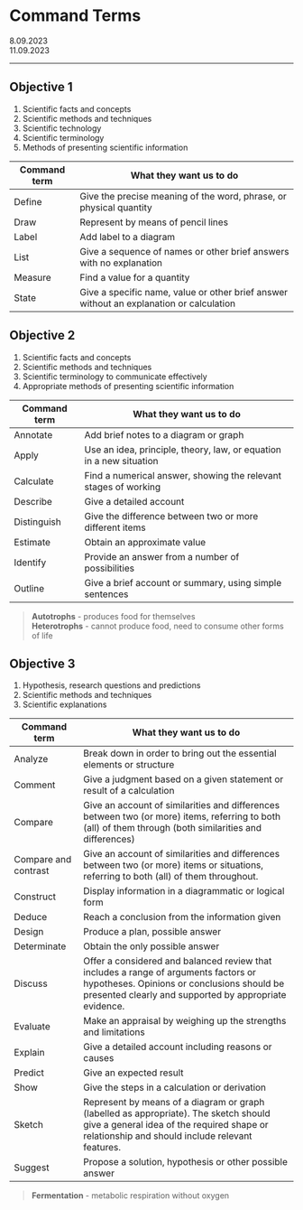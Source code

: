 # Command Terms

8.09.2023\
11.09.2023
___

## Objective 1
1) Scientific facts and concepts
2) Scientific methods and techniques 
3) Scientific technology
4) Scientific terminology
5) Methods of presenting scientific information
   
Command term | What they want us to do
---|---
Define | Give the precise meaning of the word, phrase, or physical quantity
Draw | Represent by means of pencil lines
Label | Add label to a diagram
List | Give a sequence of names or other brief answers with no explanation
Measure | Find a value for a quantity
State | Give a specific name, value or other brief answer without an explanation or calculation

## Objective 2
1) Scientific facts and concepts
2) Scientific methods and techniques
3) Scientific terminology to communicate effectively
4) Appropriate methods of presenting scientific information

Command term | What they want us to do
---|---
Annotate | Add brief notes to a diagram or graph
Apply | Use an idea, principle, theory, law, or equation in a new situation
Calculate | Find a numerical answer, showing the relevant stages of working
Describe | Give a detailed account
Distinguish | Give the difference between two or more different items
Estimate | Obtain an approximate value
Identify | Provide an answer from a number of possibilities
Outline | Give a brief account or summary, using simple sentences

> **Autotrophs** - produces food for themselves\
> **Heterotrophs** - cannot produce food, need to consume other forms of life 

## Objective 3
1) Hypothesis, research questions and predictions 
2) Scientific methods and techniques
3) Scientific explanations

Command term | What they want us to do
---|---
Analyze | Break down in order to bring out the essential elements or structure
Comment | Give a judgment based on a given statement or result of a calculation
Compare | Give an account of similarities and differences between two (or more) items, referring to both (all) of them through (both similarities and differences)
Compare and contrast | Give an account of similarities and differences between two (or more) items or situations, referring to both (all) of them throughout.
Construct | Display information in a diagrammatic or logical form
Deduce | Reach a conclusion from the information given
Design | Produce a plan, possible answer
Determinate | Obtain the only possible answer
Discuss | Offer a considered and balanced review that includes a range of arguments factors or hypotheses. Opinions or conclusions should be presented clearly and supported by appropriate evidence.
Evaluate | Make an appraisal by weighing up the strengths and limitations
Explain | Give a detailed account including reasons or causes
Predict | Give an expected result
Show | Give the steps in a calculation or derivation
Sketch | Represent by means of a diagram or graph (labelled as appropriate). The sketch should give a general idea of the required shape or relationship and should include relevant features.
Suggest | Propose a solution, hypothesis or other possible answer

> **Fermentation** - metabolic respiration without oxygen

